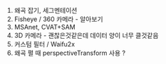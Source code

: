 1. 왜곡 잡기, 세그멘테이션
2. Fisheye / 360 카메라 - 알아보기
3. MSAnet, CVAT+SAM
4. 3D 카메라 - 괜찮은것같은데 데이터 양이 너무 클것같음
5. 커스텀 필터 / Waifu2x
6. 왜곡 펼 때 perspectiveTransform 사용 ?
